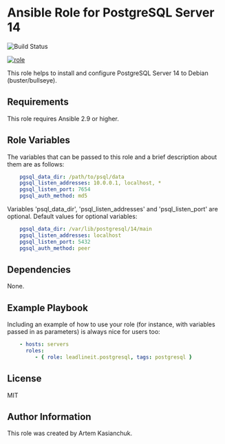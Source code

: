 # Ansible Role for PostgreSQL Server 14

![Build Status](https://github.com/leadlineit/ansible-role-postgresql/actions/workflows/ansible-galaxy-ci.yml/badge.svg)

[![role](https://img.shields.io/badge/Galaxy-tjtoml.postgresql-5bbdbf.svg)](https://galaxy.ansible.com/tjtoml/postgresql/)

This role helps to install and configure PostgreSQL Server 14 to Debian (buster/bullseye).

Requirements
------------

This role requires Ansible 2.9 or higher.

Role Variables
--------------

The variables that can be passed to this role and a brief description about them are as follows:

```yaml
    pgsql_data_dir: /path/to/psql/data
    pgsql_listen_addresses: 10.0.0.1, localhost, *
    pgsql_listen_port: 7654
    pgsql_auth_method: md5
```

Variables 'psql_data_dir', 'psql_listen_addresses' and 'psql_listen_port' are optional.
Default values for optional variables:

```yaml
    pgsql_data_dir: /var/lib/postgresql/14/main
    pgsql_listen_addresses: localhost
    pgsql_listen_port: 5432
    pgsql_auth_method: peer
```

Dependencies
------------

None.

Example Playbook
----------------

Including an example of how to use your role (for instance, with variables passed in as parameters) is always nice for users too:

```yaml
    - hosts: servers
      roles:
         - { role: leadlineit.postgresql, tags: postgresql }
```

License
-------

MIT

Author Information
------------------

This role was created by Artem Kasianchuk.
